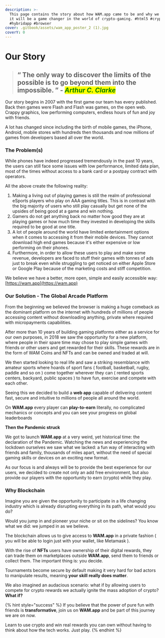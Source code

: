 ```yaml
---
description: >-
  This page contains the story about how WAM.app came to be and why we believe
  it will be a game changer in the world of crypto-gaming. #html5 #crypto #games
  #hybridapp #browser
cover: .gitbook/assets/wam_app_poster_2 (1).jpg
coverY: 0
---
```


# Our Story

> ## “ The only way to discover the limits of the possible is to go beyond them into the impossible. ” - _<mark style="color:green;">Arthur C. Clarke</mark>_

Our story begins in 2007 with the first game our team has every published. Back then games were Flash and Flash was games, on the open web. Crappy graphics, low performing computers, endless hours of fun and joy with friends.

A lot has changed since including the birth of mobile games, the iPhone, Android, mobile stores with hundreds then thousands and now millions of games from developers based all over the world.

### The Problem(s)

While phones have indeed progressed tremendously in the past 10 years, the users can still face some issues with low performance, limited data plan, most of the times without access to a bank card or a postpay contract with operators.

All the above create the following reality:

1. Making a living out of playing games is still the realm of professional eSports players who play on AAA gaming titles. This is in contrast with the big majority of users who still play casually but get none of the upsides of being good at a game and win nothing.
2. Gamers do not get anything back no matter how good they are at playing games or how much time they invested in developing the skills required to be good at one title.
3. A lot of people around the world have limited entertainment options when it comes to accessing it from their mobile devices. They cannot download high end games because it's either expensive or low performing on their phones.
4. Furthermore, in order to allow these users to play and make some revenue, developers are faced to stuff their games with tonnes of ads just to break even while struggling to get noticed on either Apple Store or Google Play because of the marketing costs and stiff competition.

We believe we have a better, more open, simple and easily accessible way: [https://wam.app](https://wam.app)

### Our Solution - The Global Arcade Platform

From the beginning we believed the browser is making a huge comeback as the dominant platform on the internet with hundreds of millions of people accessing content without downloading anything, private where required with micropayments capabilities.

After more than 10 years of building gaming platforms either as a service for our own purposes, in 2018 we saw the opportunity for a new platform, where people in their spare time may chose to play simple games with friends or other users and get rewarded for their skills. These rewards are in the form of WAM Coins and NFTs and can be owned and traded at will.

We then started looking to real life and saw a striking resemblance with amateur sports where hoards of sport fans ( football, basketball, rugby, paddle and so on ) come together wherever they can ( rented sports centers, backyard, public spaces ) to have fun, exercise and compete with each other.

Seeing this we decided to build a **web app** capable of delivering content fast, secure and intuitive to millions of people all around the world.

On **WAM.app** every player can **play-to-earn** literally, no complicated mechanics or concepts and you can see your progress on global leaderboards

**Then the Pandemic struck**

We got to launch **WAM.app** at a very weird, yet historical time: the declaration of the Pandemic. Watching the news and experiencing the lockdown ourselves we saw what we lacked: a fun way of interacting with friends and family, thousands of miles apart, without the need of special gaming skills or devices on an exciting new format.&#x20;

As our focus is and always will be to provide the best experience for our users, we decided to create not only an add free environment, but also provide our players with the opportunity to earn (crypto) while they play.

### Why Blockchain

Imagine you are given the opportunity to participate in a life changing industry which is already disrupting everything in its path, what would you do?&#x20;

Would you jump in and pioneer your niche or sit on the sidelines? You know what we did: we jumped in as we believe.&#x20;

The blockchain allows us to give access to **WAM.app** in a private fashion ( you will be able to login just with your wallet, like Metamask ).&#x20;

With the rise of **NFTs** users have ownership of their digital rewards, they can trade them on marketplaces outside **WAM.app**, send them to friends or collect them. The important thing is: you decide.

Tournaments become secure by default making it very hard for bad actors to manipulate results, meaning **your skill** **really does matter**.

We also imagined an audacious scenario: what if by allowing users to compete for crypto rewards we actually ignite the mass adoption of crypto? **What if?**

{% hint style="success" %}
If you believe that the power of pure fun with friends is **transformative**, join us on **WAM.app** and be part of this journey we are on now.&#x20;

Learn to use crypto and win real rewards you can own without having to think about how the tech works. Just play.
{% endhint %}
